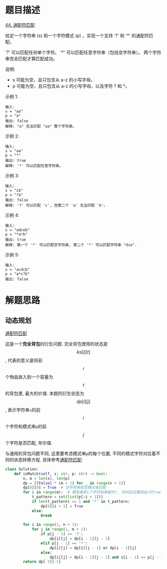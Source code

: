 # 题目描述

[44. 通配符匹配](https://leetcode-cn.com/problems/wildcard-matching/)

给定一个字符串 (s) 和一个字符模式 (p) ，实现一个支持 '?' 和 '*' 的通配符匹配。

'?' 可以匹配任何单个字符。
'*' 可以匹配任意字符串（包括空字符串）。
两个字符串完全匹配才算匹配成功。

说明:

- s 可能为空，且只包含从 a-z 的小写字母。
- p 可能为空，且只包含从 a-z 的小写字母，以及字符 ? 和 *。

示例 1:
```
输入:
s = "aa"
p = "a"
输出: false
解释: "a" 无法匹配 "aa" 整个字符串。
```

示例 2:
```
输入:
s = "aa"
p = "*"
输出: true
解释: '*' 可以匹配任意字符串。
```

示例 3:
```
输入:
s = "cb"
p = "?a"
输出: false
解释: '?' 可以匹配 'c', 但第二个 'a' 无法匹配 'b'。
```

示例 4:
```
输入:
s = "adceb"
p = "*a*b"
输出: true
解释: 第一个 '*' 可以匹配空字符串, 第二个 '*' 可以匹配字符串 "dce".
```

示例 5:
```
输入:
s = "acdcb"
p = "a*c?b"
输出: false
```

# 解题思路

## 动态规划

[通配符匹配](https://leetcode-cn.com/problems/wildcard-matching/solution/tong-pei-fu-pi-pei-by-leetcode-solution/)

这是一个**完全背包**的衍生问题. 完全背包使用的状态是$$ks[i][t]$$, 代表的意义是将前$$i$$个物品放入到一个容量为$$t$$的背包里, 最大的价值. 本题的衍生状态为$$dp[i][j]$$, 表示字符串`s`的前$$i$$个字符和模式串`p`的前$$j$$个字符是否匹配, 布尔值.

与通用的背包问题不同, 这里要考虑模式串`p`的每个位置, 不同的模式字符对应着不同的状态转移方程. 具体参考[通配符匹配](https://leetcode-cn.com/problems/wildcard-matching/solution/tong-pei-fu-pi-pei-by-leetcode-solution/).

```python
class Solution:
    def isMatch(self, s: str, p: str) -> bool:
        n, m = len(s), len(p)
        dp = [[False] * (m + 1) for _ in range(n + 1)]
        dp[0][0] = True  # 空字符串和空模式串匹配
        for i in range(m):  # 模型串前i个字符如果都为*, 则对应位置的dp为True
            t_pattern = set(list(p[:i + 1]))
            if len(t_pattern) == 1 and '*' in t_pattern:
                dp[0][i + 1] = True
            else:
                break
        
        for i in range(1, n + 1):
            for j in range(1, m + 1):
                if p[j - 1] == '?':
                    dp[i][j] = dp[i - 1][j - 1]
                elif p[j - 1] == '*':
                    dp[i][j] = dp[i][j - 1] or dp[i - 1][j]
                else:
                    dp[i][j] = dp[i - 1][j - 1] and s[i - 1] == p[j - 1]
        return dp[-1][-1]
```
